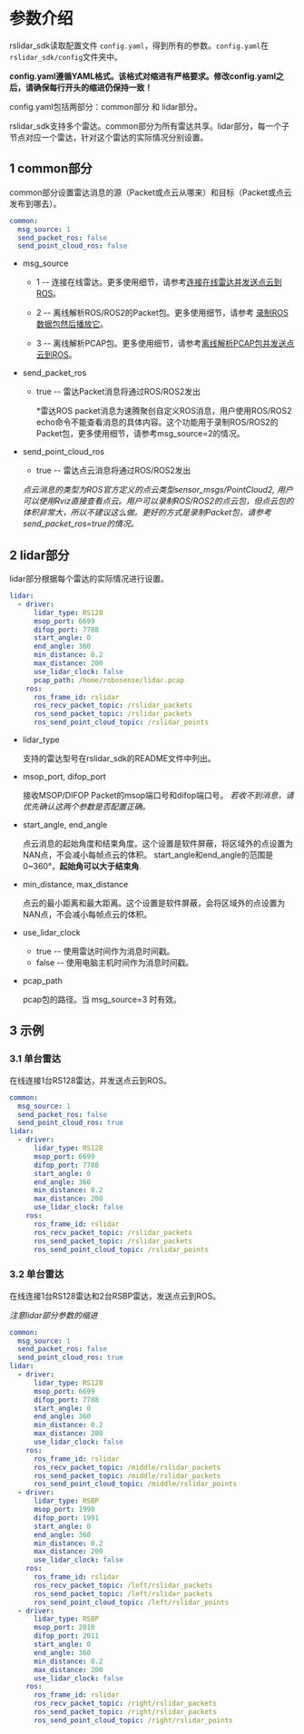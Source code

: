 # 参数介绍

rslidar_sdk读取配置文件 ```config.yaml```，得到所有的参数。```config.yaml```在```rslidar_sdk/config```文件夹中。 

**config.yaml遵循YAML格式。该格式对缩进有严格要求。修改config.yaml之后，请确保每行开头的缩进仍保持一致！**

config.yaml包括两部分：common部分 和 lidar部分。 

rslidar_sdk支持多个雷达。common部分为所有雷达共享。lidar部分，每一个子节点对应一个雷达，针对这个雷达的实际情况分别设置。

## 1 common部分

common部分设置雷达消息的源（Packet或点云从哪来）和目标（Packet或点云发布到哪去）。

```yaml
common:
  msg_source: 1                                         
  send_packet_ros: false                               
  send_point_cloud_ros: false                           
```

- msg_source

  - 1 -- 连接在线雷达。更多使用细节，请参考[连接在线雷达并发送点云到ROS](../howto/how_to_decode_online_lidar_CN.md)。

  - 2 -- 离线解析ROS/ROS2的Packet包。更多使用细节，请参考 [录制ROS数据包然后播放它](../howto/how_to_record_replay_packet_rosbag_CN.md)。

  - 3 -- 离线解析PCAP包。更多使用细节，请参考[离线解析PCAP包并发送点云到ROS](../howto/how_to_decode_pcap_file_CN.md)。

- send_packet_ros

   - true -- 雷达Packet消息将通过ROS/ROS2发出 

     *雷达ROS packet消息为速腾聚创自定义ROS消息，用户使用ROS/ROS2 echo命令不能查看消息的具体内容。这个功能用于录制ROS/ROS2的Packet包，更多使用细节，请参考msg_source=2的情况。
   
- send_point_cloud_ros

   - true -- 雷达点云消息将通过ROS/ROS2发出 

   *点云消息的类型为ROS官方定义的点云类型sensor_msgs/PointCloud2, 用户可以使用Rviz直接查看点云。用户可以录制ROS/ROS2的点云包，但点云包的体积非常大，所以不建议这么做。更好的方式是录制Packet包，请参考send_packet_ros=true的情况。*

## 2 lidar部分

lidar部分根据每个雷达的实际情况进行设置。

```yaml
lidar:
  - driver:
      lidar_type: RS128           
      msop_port: 6699             
      difop_port: 7788            
      start_angle: 0              
      end_angle: 360               
      min_distance: 0.2            
      max_distance: 200            
      use_lidar_clock: false        
      pcap_path: /home/robosense/lidar.pcap                 
    ros:
      ros_frame_id: rslidar           
      ros_recv_packet_topic: /rslidar_packets    
      ros_send_packet_topic: /rslidar_packets    
      ros_send_point_cloud_topic: /rslidar_points      
```

- lidar_type

  支持的雷达型号在rslidar_sdk的README文件中列出。

- msop_port, difop_port

  接收MSOP/DIFOP Packet的msop端口号和difop端口号。 *若收不到消息，请优先确认这两个参数是否配置正确。*

- start_angle, end_angle

  点云消息的起始角度和结束角度。这个设置是软件屏蔽，将区域外的点设置为NAN点，不会减小每帧点云的体积。 start_angle和end_angle的范围是0~360°，**起始角可以大于结束角**.

- min_distance, max_distance

  点云的最小距离和最大距离。这个设置是软件屏蔽，会将区域外的点设置为NAN点，不会减小每帧点云的体积。

- use_lidar_clock

  - true -- 使用雷达时间作为消息时间戳。
  - false -- 使用电脑主机时间作为消息时间戳。 

- pcap_path

   pcap包的路径。当 msg_source=3 时有效。

## 3 示例

### 3.1 单台雷达

在线连接1台RS128雷达，并发送点云到ROS。

```yaml
common:
  msg_source: 1                                         
  send_packet_ros: false                               
  send_point_cloud_ros: true                           
lidar:
  - driver:
      lidar_type: RS128           
      msop_port: 6699             
      difop_port: 7788            
      start_angle: 0              
      end_angle: 360               
      min_distance: 0.2            
      max_distance: 200            
      use_lidar_clock: false        
    ros:
      ros_frame_id: rslidar           
      ros_recv_packet_topic: /rslidar_packets    
      ros_send_packet_topic: /rslidar_packets    
      ros_send_point_cloud_topic: /rslidar_points      
```

### 3.2 单台雷达

在线连接1台RS128雷达和2台RSBP雷达，发送点云到ROS。

*注意lidar部分参数的缩进*

```yaml
common:
  msg_source: 1                                         
  send_packet_ros: false                               
  send_point_cloud_ros: true                           
lidar:
  - driver:
      lidar_type: RS128           
      msop_port: 6699             
      difop_port: 7788            
      start_angle: 0              
      end_angle: 360               
      min_distance: 0.2            
      max_distance: 200            
      use_lidar_clock: false        
    ros:
      ros_frame_id: rslidar           
      ros_recv_packet_topic: /middle/rslidar_packets    
      ros_send_packet_topic: /middle/rslidar_packets    
      ros_send_point_cloud_topic: /middle/rslidar_points      
  - driver:
      lidar_type: RSBP           
      msop_port: 1990             
      difop_port: 1991            
      start_angle: 0              
      end_angle: 360               
      min_distance: 0.2            
      max_distance: 200            
      use_lidar_clock: false        
    ros:
      ros_frame_id: rslidar           
      ros_recv_packet_topic: /left/rslidar_packets    
      ros_send_packet_topic: /left/rslidar_packets    
      ros_send_point_cloud_topic: /left/rslidar_points      
  - driver:
      lidar_type: RSBP           
      msop_port: 2010             
      difop_port: 2011            
      start_angle: 0              
      end_angle: 360               
      min_distance: 0.2            
      max_distance: 200            
      use_lidar_clock: false        
    ros:
      ros_frame_id: rslidar           
      ros_recv_packet_topic: /right/rslidar_packets    
      ros_send_packet_topic: /right/rslidar_packets    
      ros_send_point_cloud_topic: /right/rslidar_points      
```

